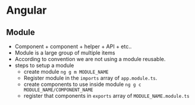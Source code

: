# Angular

## Module

- Component + component + helper + API + etc..
- Module is a large group of multiple items
- According to convention we are not using a module reusable.
- steps to setup a module
  - create module `ng g m MODULE_NAME`
  - Register module in the `imports` array of `app.module.ts`.
  - create components to use inside module `ng g c MODULE_NAME/COMPONENT_NAME`
  - register that components in `exports` array of `MODULE_NAME.module.ts`
  